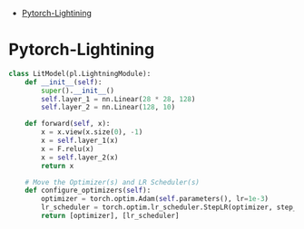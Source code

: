 <!--ts-->
   * [Pytorch-Lightining](#pytorch-lightining)

<!-- Added by: gil_diy, at: Sun 20 Mar 2022 10:30:54 IST -->

<!--te-->

# Pytorch-Lightining

```python
class LitModel(pl.LightningModule):
    def __init__(self):
        super().__init__()
        self.layer_1 = nn.Linear(28 * 28, 128)
        self.layer_2 = nn.Linear(128, 10)

    def forward(self, x):
        x = x.view(x.size(0), -1)
        x = self.layer_1(x)
        x = F.relu(x)
        x = self.layer_2(x)
        return x

    # Move the Optimizer(s) and LR Scheduler(s)    
    def configure_optimizers(self):
	    optimizer = torch.optim.Adam(self.parameters(), lr=1e-3)
	    lr_scheduler = torch.optim.lr_scheduler.StepLR(optimizer, step_size=1)
	    return [optimizer], [lr_scheduler]
```